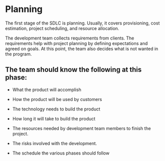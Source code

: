 # Planning
The first stage of the SDLC is planning. Usually, it covers provisioning, cost estimation, project scheduling, and resource allocation.

The development team collects requirements from clients. The requirements help with project planning by defining expectations and agreed on goals. At this point, the team also decides what is not wanted in the program.

## The team should know the following at this phase:

* What the product will accomplish

* How the product will be used by customers

* The technology needs to build the product

* How long it will take to build the product

* The resources needed by development team members to finish the project.

* The risks involved with the development.

* The schedule the various phases should follow
